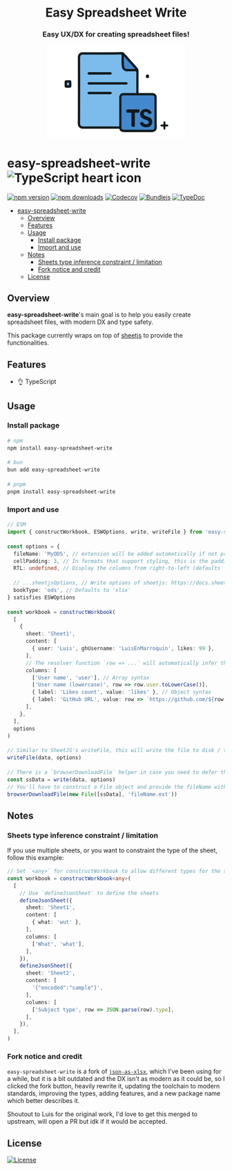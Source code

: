 <div align="center">

<h1>Easy Spreadsheet Write</h1>

<h3>Easy UX/DX for creating spreadsheet files!</h3>
<img src="./branding.svg" alt="Project's branding image" width="320"/>

</div>

# easy-spreadsheet-write ![TypeScript heart icon](https://img.shields.io/badge/♡-%23007ACC.svg?logo=typescript&logoColor=white)

[![npm version][npm-version-src]][npm-version-href]
[![npm downloads][npm-downloads-src]][npm-downloads-href]
[![Codecov][codecov-src]][codecov-href]
[![Bundlejs][bundlejs-src]][bundlejs-href]
[![TypeDoc][TypeDoc-src]][TypeDoc-href]

* [easy-spreadsheet-write ](#easy-spreadsheet-write-)
  * [Overview](#overview)
  * [Features](#features)
  * [Usage](#usage)
    * [Install package](#install-package)
    * [Import and use](#import-and-use)
  * [Notes](#notes)
    * [Sheets type inference constraint / limitation](#sheets-type-inference-constraint--limitation)
    * [Fork notice and credit](#fork-notice-and-credit)
  * [License](#license)

## Overview

**easy-spreadsheet-write**'s main goal is to help you easily create spreadsheet files, with modern DX and type safety.

This package currently wraps on top of [sheetjs](https://sheetjs.com/) to provide the functionalities.

## Features

+ 👌 TypeScript

## Usage

### Install package

```sh
# npm
npm install easy-spreadsheet-write

# bun
bun add easy-spreadsheet-write

# pnpm
pnpm install easy-spreadsheet-write
```

### Import and use

```ts
// ESM
import { constructWorkbook, ESWOptions, write, writeFile } from 'easy-spreadsheet-write'

const options = {
  fileName: 'MyODS', // extension will be added automatically if not provided
  cellPadding: 3, // In formats that support styling, this is the padding between the cell contents and the cell border.
  RTL: undefined, // Display the columns from right-to-left (defaults `false`)

  // ...sheetjsOptions, // Write options of sheetjs: https://docs.sheetjs.com/docs/api/write-options
  bookType: 'ods', // Defaults to 'xlsx'
} satisfies ESWOptions

const workbook = constructWorkbook(
  [
    {
      sheet: 'Sheet1',
      content: [
        { user: 'Luis', ghUsername: 'LuisEnMarroquin', likes: 99 },
      ],
      // The resolver function `row => ...` will automatically infer the type from `content`
      columns: [
        ['User name', 'user'], // Array syntax
        ['User name (lowercase)', row => row.user.toLowerCase()],
        { label: 'Likes count', value: 'likes' }, // Object syntax
        { label: 'GitHub URL', value: row => `https://github.com/${row.ghUsername}` },
      ],
    },
  ],
  options
)

// Similar to SheetJS's writeFile, this will write the file to disk / trigger a browser download
writeFile(data, options)

// There is a `browserDownloadFile` helper in case you need to defer the download:
const ssData = write(data, options)
// You'll have to construct a File object and provide the fileName with extension.
browserDownloadFile(new File([ssData], 'fileName.ext'))
```

## Notes

### Sheets type inference constraint / limitation

If you use multiple sheets, or you want to constraint the type of the sheet, follow this example:
```ts
// Set `<any>` for constructWorkbook to allow different types for the sheets
const workbook = constructWorkbook<any>(
  [
    // Use `defineJsonSheet` to define the sheets
    defineJsonSheet({
      sheet: 'Sheet1',
      content: [
        { what: 'wut' },
      ],
      columns: [
        ['What', 'what'],
      ],
    }),
    defineJsonSheet({
      sheet: 'Sheet2',
      content: [
        '{"encoded":"sample"}',
      ],
      columns: [
        ['Subject type', row => JSON.parse(row).type],
      ],
    }),
  ],
)
```

### Fork notice and credit

`easy-spreadsheet-write` is a fork of [`json-as-xlsx`](https://github.com/LuisEnMarroquin/json-as-xlsx), which I've been using for a while, but it is a bit outdated and the DX isn't as modern as it could be, so I clicked the fork button, heavily rewrite it, updating the toolchain to modern standards, improving the types, adding features, and a new package name which better describes it.

Shoutout to Luis for the original work, I'd love to get this merged to upstream, will open a PR but idk if it would be accepted.

## License

[![License][license-src]][license-href]

<!-- Badges -->

[npm-version-src]: https://img.shields.io/npm/v/easy-spreadsheet-write?labelColor=18181B&color=F0DB4F
[npm-version-href]: https://npmjs.com/package/easy-spreadsheet-write
[npm-downloads-src]: https://img.shields.io/npm/dm/easy-spreadsheet-write?labelColor=18181B&color=F0DB4F
[npm-downloads-href]: https://npmjs.com/package/easy-spreadsheet-write
[codecov-src]: https://img.shields.io/codecov/c/gh/namesmt/easy-spreadsheet-write/main?labelColor=18181B&color=F0DB4F
[codecov-href]: https://codecov.io/gh/namesmt/easy-spreadsheet-write
[license-src]: https://img.shields.io/github/license/namesmt/easy-spreadsheet-write.svg?labelColor=18181B&color=F0DB4F
[license-href]: https://github.com/namesmt/easy-spreadsheet-write/blob/main/LICENSE
[bundlejs-src]: https://img.shields.io/bundlejs/size/easy-spreadsheet-write?labelColor=18181B&color=F0DB4F
[bundlejs-href]: https://bundlejs.com/?q=easy-spreadsheet-write
[jsDocs-src]: https://img.shields.io/badge/Check_out-jsDocs.io---?labelColor=18181B&color=F0DB4F
[jsDocs-href]: https://www.jsdocs.io/package/easy-spreadsheet-write
[TypeDoc-src]: https://img.shields.io/badge/Check_out-TypeDoc---?labelColor=18181B&color=F0DB4F
[TypeDoc-href]: https://namesmt.github.io/easy-spreadsheet-write/
